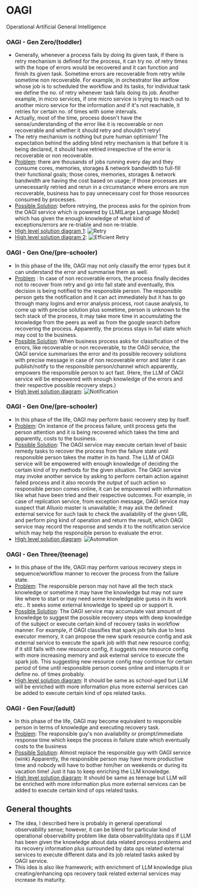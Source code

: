 # OAGI
Operational Artificial General Intelligence 

### OAGI - Gen Zero/(toddler)
- Generally, whenever a process fails by doing its given task, if there is retry mechanism is defined for the process, it can try no. of retry times with the hope of errors would be recovered and it can function and finish its given task. Sometime errors are recoverable from retry while sometime non recoverable. For example, in orchestrator like airflow whose job is to scheduled the workflow and its tasks, for individual task we define the no. of retry whenever task fails doing its job. Another example, in micro services, if one micro service is trying to reach out to another micro service for the information and if it's not reachable, it retries for certain no. of times with some intervals. 
- Actually, most of the time, process doesn't have the sense/understanding of the error like it is recoverable or non recoverable and whether it should retry and shouldn't retry! 
- The retry mechanism is nothing but pure human optimism! The expectation behind the adding blind retry mechanism is that before it is being declared, it should have retried irrespective of the error is recoverable or non recoverable. 
- <ins>Problem</ins>: there are thousands of jobs running every day and they consume cores, memories, storages & network bandwidth to full-fill their functional goals; those cores, memories, storages & network bandwidth are having the cost based on usage; if those processes are unnecessarily retried and rerun in a circumstance where errors are non recoverable, business has to pay unnecessary cost for those resources consumed by processes.
- <ins>Possible Solution</ins>: before retrying, the process asks for the opinion from the OAGI service which is powered by LLM(Large Language Model) which has given the enough knowledge of what kind of exceptions/errors are re-triable and non re-triable.
- <ins>High level solution diagram 1</ins>: 
  ![Retry](./images/toddler_1.png)
- <ins>High level solution diagram 2</ins>: 
  ![Efficient Retry](./images/toddler_2.png)


### OAGI - Gen One/(pre-schooler)
- In this phase of the life, OAGI may not only classify the error types but it can understand the error and summarise them as well. 
- <ins>Problem</ins> : In case of non recoverable errors, the process finally decides not to recover from retry and go into fail state and eventually, this decision is being notified to the responsible person. The responsible person gets the notification and it can act immediately but it has to go through many logins and error analysis process, root cause analysis, to come up with precise solution plus sometime, person is unknown to the tech stack of the process, it may take more time in accumulating the knowledge from the peers as well as from the google search before recovering the process. Apparently, the process stays in fail state which may cost to the business.
- <ins>Possible Solution</ins>: When business process asks for classification of the errors, like recoverable or non recoverable, to the OAGI service, the OAGI service summarises the error and its possible recovery solutions with precise message in case of non recoverable error and later it can publish/notify to the responsible person/channel which apparently, empowers the responsible person to act fast. (Here, the LLM of OAGI service will be empowered with enough knowledge of the errors and their respective possible recovery steps.)
- <ins>High level solution diagram</ins>:
  ![Notification](./images/preschool_1.png)  
### OAGI - Gen One/(pre-schooler)
- In this phase of the life, OAGI may perform basic recovery step by itself.
- <ins>Problem</ins>: On instance of the process failure, until process gets the person attention and it is being recovered which takes the time and apparently, costs to the business. 
- <ins>Possible Solution</ins>: The OAGI service may execute certain level of basic remedy tasks to recover the process from the failure state until responsible person takes the matter in its hand. The LLM of OAGI service will be empowered with enough knowledge of deciding the certain kind of try methods for the given situation. The OAGI service may invoke another service by asking to perform certain action against failed process and it also records the output of such action so responsible person comes online, it can be empowered with information like what have been tried and their respective outcomes. For example, in case of replication service, from exception message, OAGI service may suspect that Alluxio master is unavailable; it may ask the defined external service for such task to check the availability of the given URL and perform ping kind of operation and return the result, which OAGI service may record the response and sends it to the notification service which may help the responsible person to evaluate the error.
- <ins>High level solution diagram</ins>: 
  ![Automation](./images/schoolaged_1.png)
### OAGI - Gen Three/(teenage)
- In this phase of the life, OAGI may perform various recovery steps in sequence/workflow manner to recover the process from the failure state.
- <ins>Problem</ins>: The responsible person may not have all the tech stack knowledge or sometime it may have the knowledge but may not sure like where to start or may need some knowledgeable guess in its work etc.. It seeks some external knowledge to speed up or support it. 
- <ins>Possible Solution</ins>: The OAGI service may accumulate vast amount of knowledge to suggest the possible recovery steps with deep knowledge of the subject or execute certain kind of recovery tasks in workflow manner. For example, if OAGI classifies that spark job fails due to less executor memory, it can propose the new spark resource config and ask external service to execute the spark job with that new resource config; if it still fails with new resource config, it suggests new resource config with more increasing memory and ask external service to execute the spark job. This suggesting new resource config may continue for certain period of time until responsible person comes online and interrupts it or define no. of times probably.
- <ins>High level solution diagram</ins>: It should be same as school-aged but LLM will be enriched with more information plus more external services can be added to execute certain kind of ops related tasks.

### OAGI - Gen Four/(adult)
- In this phase of the life, OAGI may become equivalent to responsible person in terms of knowledge and executing recovery task. 
- <ins>Problem</ins>: The responsible guy's non availability or prompt/immediate response time which keeps the process in failure state which eventually costs to the business 
- <ins>Possible Solution</ins>: Almost replace the responsible guy with OAGI service (wink) Apparently, the responsible person may have more productive time and nobody will have to bother him/her on weekends or during its vacation time! Just it has to keep enriching the LLM knowledge. 
- <ins>High level solution diagram</ins>: It should be same as teenage but LLM will be enriched with more information plus more external services can be added to execute certain kind of ops related tasks.

## General thoughts
- The idea, I described here is probably in general operational observability sense; however, it can be blend for particular kind of operational observability problem like data observability/data ops if LLM has been given the knowledge about data related process problems and its recovery information plus surrounded by data ops related external services to execute different data and its job related tasks asked by OAGI service.
- This idea is also like framework; with enrichment of LLM knowledge plus creating/enhancing ops recovery task related external services may increase its maturity. 

